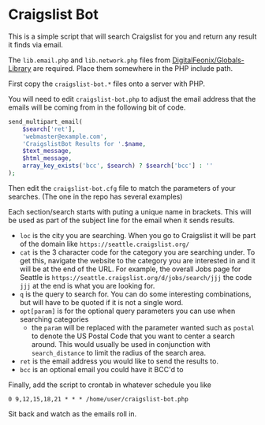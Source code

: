 # Craigslist Bot

This is a simple script that will search Craigslist for you and return any result it finds via email.

The `lib.email.php` and `lib.network.php` files from [DigitalFeonix/Globals-Library](https://github.com/DigitalFeonix/Globals-Library)
are required. Place them somewhere in the PHP include path.

First copy the `craigslist-bot.*` files onto a server with PHP.

You will need to edit `craigslist-bot.php` to adjust the email address that the emails will be coming from in the
following bit of code.

```php
send_multipart_email(
    $search['ret'],
    'webmaster@example.com',
    'CraigslistBot Results for '.$name,
    $text_message,
    $html_message,
    array_key_exists('bcc', $search) ? $search['bcc'] : ''
);
```

Then edit the `craigslist-bot.cfg` file to match the parameters of your searches. (The one in the repo has several examples)

Each section/search starts with puting a unique name in brackets. This will be used as part of the subject line for the
email when it sends results.

* `loc` is the city you are searching. When you go to Craigslist it will be part of the domain like `https://seattle.craigslist.org/`
* `cat` is the 3 character code for the category you are searching under. To get this, navigate the website to the
  category you are interested in and it will be at the end of the URL. For example, the overall Jobs page for Seattle is
  `https://seattle.craigslist.org/d/jobs/search/jjj` the code `jjj` at the end is what you are looking for.
* `q` is the query to search for. You can do some interesting combinations, but will have to be quoted if it is not a
  single word.
* `opt[param]` is for the optional query parameters you can use when searching categories
  * the `param` will be replaced with the parameter wanted such as `postal` to denote the US Postal Code that you want to center
    a search around. This would usually be used in conjunction with `search_distance` to limit the radius of the search area.
* `ret` is the email address you would like to send the results to.
* `bcc` is an optional email you could have it BCC'd to

Finally, add the script to crontab in whatever schedule you like
```
0 9,12,15,18,21 * * * /home/user/craigslist-bot.php
```

Sit back and watch as the emails roll in.
